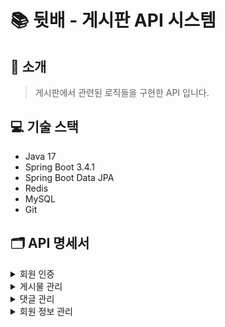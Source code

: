 # 📚 뒷배 - 게시판 API 시스템

## 🌟 소개

> 게시판에서 관련된 로직들을 구현한 API 입니다.

## 💻 기술 스택

- Java 17
- Spring Boot 3.4.1
- Spring Boot Data JPA
- Redis
- MySQL
- Git

## 🗂 API 명세서
<details>
  <summary>회원 인증</summary>
  
### 회원 가입 및 로그인

> 뒷배 게시판에 회원가입과 로그인을 할수 있습니다

#### 회원 등록

`POST` 요청을 사용해서 새 계정정보를 등록할 수 있습니다.

##### Request fields

| Path             | Type   | Description |
|------------------|--------|-------------|
| `username`         | `String` | 유저ID        |
| `password` | `String` | 비밀번호   |
| `passwordCheck` | `String` | 비밀번호 확인   |
| `name`         | `String` | 유저닉네임        |
##### Example request

``` http request
POST http://localhost:8080/session/join
Content-Type: application/json

{
  "username": "string",
  "password": "string",
  "passwordCheck": "string",
  "name": "string"
}
```

##### Example response

``` http request
HTTP/1.1 201 
회원 가입이 완료되었습니다.
```

#### 로그인

`POST` 요청을 사용해서 로그인이 가능합니다.<br>
로그인에 성공하면 세션을 얻습니다.

##### Request fields

| Path            | Type     | Description |
|-----------------|----------|-------------|
| `username`        | `String`   | 유저ID   |
| `password` | `String` | 비밀 번호       |

##### Example request

``` http request
POST http://localhost:8080/session/login
Content-Type: application/json

{
  "username": "string",
  "password": "string"
}
```


##### Example response

``` http request
HTTP/1.1 200 
로그인 성공
```

#### 로그아웃

`POST` 요청을 사용해서 로그아웃이 가능합니다.

##### Example request

``` http request
POST http://localhost:8080/session/logout
Content-Type: application/json

```
##### Example response

``` http request
HTTP/1.1 200 
로그아웃 성공
```
</details>
<details>
  <summary>게시물 관리</summary>
  
### 게시물 관리

> 뒷배 게시판에 게시물 작성 및 수정,삭제와 상세를 보거나 리스트로 볼수 있습니다.

#### 게시물 등록

`POST` 요청을 사용해서 새 게시물을 등록할수 있습니다.<br>
유저 닉네임과 작성 시간은 자동으로 등록되며 <br>
카테고리 번호는 QUESTION(1), INFORMATION(2),HUMOR(3), FREE(4) 입니다.

##### Request fields

| Path             | Type   | Description |
|------------------|--------|-------------|
| `title`         | `String` | 게시물 제목   |
| `content` | `String` | 게시물 내용   |
| `category_id` | `Int` | 카테고리 번호   |

##### Example request

``` http request
POST http://localhost:8080/post
Content-Type: application/json

{
  "title": "string",
  "content": "string",
  "category_id": "1"
}
```

##### Example response

``` http request
HTTP/1.1 201
게시물 작성을 성공하였습니다
```
#### 게시물 삭제

`DELETE` 요청을 사용해서 게시물 번호에 맞는 게시물을 삭제합니다.

##### Example request

``` http request
DELETE http://localhost:8080/post/{post_id}
Content-Type: application/json
```

##### Example response

``` http request
HTTP/1.1 204 
게시물 삭제를 삭제를 성공하였습니다.
```
#### 게시물 수정

`PATCH` 요청을 사용해서 게시물 수정을 할수 있습니다.<br>
 카테고리와 콘텐츠, 카테고리를 수정할수 있습니다.

##### Request fields

| Path             | Type   | Description |
|------------------|--------|-------------|
| `title`         | `String` | 게시물 제목   |
| `content` | `String` | 게시물 내용   |
| `category_id` | `Int` | 카테고리 번호   |

##### Example request

``` http request
PATCH http://localhost:8080/post
Content-Type: application/json

{
  "title": "string",
  "content": "string",
  "category_id": "1"
}
```


##### Example response

``` http request
HTTP/1.1 200 
게시물 수정을 성공하였습니다.
```
#### 게시물 상세보기

`GET` 요청을 사용해서 게시물 상세정보와 달린 댓글을 봅니다.

##### Example request

``` http request
GET http://localhost:8080/post/view/{post_id}
Content-Type: application/json
```

##### 게시물 응답 필드
| Path             | Type   | Description |
|------------------|--------|-------------|
| `id`         | `Long` | 게시물 아이디   |
| `title`         | `String` | 게시물 제목   |
| `content` | `String` | 게시물 내용   |
| `name` | `String` | 작성 유저 닉네임   |
| `category_id` | `int` | 카테고리 번호   |
| `create_date` | `LocalDateTime` | 작성시간   |
##### 댓글 응답 필드
| Path             | Type   | Description |
|------------------|--------|-------------|
| `id`         | `Long` | 댓글 아이디   |
| `content` | `String` | 댓글 내용   |
| `memberId` | `Long` | 작성 유저 아이디   |
| `postId` | `Long` | 게시물 아이디   |



##### Example response

``` http response
HTTP/1.1 200 
{
  "id": 0,
  "title": "string",
  "content": "string",
  "name": "string",
  "category_id": "QUESTION",
  "create_date": "2025-01-06T02:33:07.759Z",
  "comments": [
    {
      "id": 0,
      "content": "string",
      "memberId": 0,
      "postId": 0
    }
  ]
}
```
#### 게시물 목록 조회

`GET` 요청을 사용해서 게시물 목록을 원하는 정렬방식으로 봅니다.
##### Request fields
keyword (string, optional): 검색 키워드.

category (string, optional): 게시물 카테고리 ID.

page (integer, optional): 페이지 번호 (기본값: 1).

size (integer, optional): 페이지 크기 (기본값: 20).

sort (string, optional): 정렬 기준 (예: create_date,asc).

##### Example request

``` http request
GET http://localhost:8080/post/list?keword={keyword}
&category={category}
&page={page}
&size={size}
&sort={sort}
Content-Type: application/json
```


##### 최상위 필드

| Path               | Type               | Description                          |
|--------------------|--------------------|--------------------------------------|
| `totalPages`       | `int`              | 전체 페이지 수                       |
| `totalElements`    | `int`              | 전체 요소 수                         |
| `first`            | `boolean`          | 첫 번째 페이지 여부                  |
| `last`             | `boolean`          | 마지막 페이지 여부                   |
| `size`             | `int`              | 페이지당 요소 수                     |
| `number`           | `int`              | 현재 페이지 번호                     |
| `numberOfElements` | `int`              | 현재 페이지의 요소 수                |
| `empty`            | `boolean`          | 콘텐츠가 비어있는지 여부             |
| `content`          | `List<Content>`    | 게시물 목록                          |
| `sort`             | `Sort`             | 정렬 정보                            |
| `pageable`         | `Pageable`         | 페이징 정보                          |

##### `content` 배열 내 각 항목

| Path         | Type                | Description      |
|--------------|---------------------|------------------|
| `create_date` | `String (ISO 8601)` | 작성일자         |
| `post_id`    | `int`               | 게시물 ID        |
| `name`       | `String`            | 작성자 닉네임    |
| `title`      | `String`            | 게시물 제목      |
| `content`    | `String`            | 게시물 내용      |


##### `sort` 객체

| Path       | Type      | Description                     |
|------------|-----------|---------------------------------|
| `empty`    | `boolean` | 정렬 정보가 비어있는지 여부      |
| `unsorted` | `boolean` | 정렬되지 않았는지 여부          |
| `sorted`   | `boolean` | 정렬되었는지 여부                |


##### `pageable` 객체

| Path         | Type        | Description                         |
|--------------|-------------|-------------------------------------|
| `offset`     | `int`       | 페이지의 오프셋                      |
| `sort`       | `Sort`      | 정렬 정보                           |
| `pageSize`   | `int`       | 페이지당 요소 수                     |
| `pageNumber` | `int`       | 현재 페이지 번호                     |
| `paged`      | `boolean`   | 페이징 여부                          |
| `unpaged`    | `boolean`   | 페이징이 적용되지 않았는지 여부        |


##### `Sort` 객체 (공통)

| Path        | Type      | Description                      |
|-------------|-----------|----------------------------------|
| `empty`     | `boolean` | 정렬 정보가 비어있는지 여부         |
| `unsorted`  | `boolean` | 정렬되지 않았는지 여부             |
| `sorted`    | `boolean` | 정렬되었는지 여부                   |

##### Example response

``` http response
HTTP/1.1 200 
{
  "totalPages": 0,
  "totalElements": 0,
  "first": true,
  "last": true,
  "size": 0,
  "content": [
    {
      "create_date": "2025-01-06T03:51:37.675Z",
      "post_id": 0,
      "name": "string",
      "title": "string",
      "content": "string"
    }
  ],
  "number": 0,
  "sort": {
    "empty": true,
    "unsorted": true,
    "sorted": true
  },
  "numberOfElements": 0,
  "pageable": {
    "offset": 0,
    "sort": {
      "empty": true,
      "unsorted": true,
      "sorted": true
    },
    "pageSize": 0,
    "pageNumber": 0,
    "paged": true,
    "unpaged": true
  },
  "empty": true
}
```
</details>
<details>
  <summary>댓글 관리</summary>
  
  ### 댓글 관리

> 뒷배 게시판에 댓글 작성 및 수정, 삭제를 합니다.

#### 댓글 등록

`POST` 요청을 사용해서 새 댓글을 등록합니다.

##### Request fields

| Path             | Type   | Description |
|------------------|--------|-------------|
| `id`         | `Long` | 댓글 아이디   |
| `content` | `String` | 댓글 내용   |
| `memberId` | `Long` | 멤버 아이디   |
| `postId` | `Long` | 게시물 아이디   |
##### Example request

``` http request
POST http://localhost:8080/comment
Content-Type: application/json

{
  "id": 0,
  "content": "string",
  "memberId": 0,
  "postId": 0
}
```

##### Response fields

##### Example response

``` http response
HTTP/1.1 201 
댓글 작성을 성공하였습니다
```
#### 댓글 수정

`PATCH` 요청을 사용해서 댓글 수정을 할수 있습니다.<br>
멤버 아이디와 게시물 아이디는 원본 댓글과 똑같이 넣어야 합니다. 

##### Request fields

| Path             | Type   | Description |
|------------------|--------|-------------|
| `id`         | `Long` | 댓글 아이디   |
| `content` | `String` | 댓글 내용   |
| `memberId` | `Long` | 멤버 아이디   |
| `postId` | `Long` | 게시물 아이디   |
##### Example request

``` http request
PATCH http://localhost:8080/comment/{comment_id}
Content-Type: application/json
{
  "id": 0,
  "content": "string",
  "memberId": 0,
  "postId": 0
}

```
##### Example response

``` http request
HTTP/1.1 200 
댓글 수정을 성공하였습니다.
```
#### 댓글 삭제

`DELETE` 요청을 사용해서 댓글을 삭제합니다.

##### Request fields

##### Example request

``` http request
DELETE http://localhost:8080//comment/{comment_id}
Content-Type: application/json
```
##### Example response

``` http request
HTTP/1.1 204 
댓글 삭제를 성공하였습니다.
```
</details>

<details>
  <summary>회원 정보 관리</summary>

  ### 회원 가입 및 로그인

> 뒷배 게시판에 가입한 유저의 회원 정보 조회와 수정이 가능합니다.

#### 회원 정보 보기

`GET` 요청을 사용해서 게시물 상세정보와 달린 댓글을 봅니다.<br>
현재 세션의 유저와 요청한 유저가 다를경우 403에러가 발생합니다.

##### Example request

``` http request
GET http://localhost:8080/post/view/{post_id}
Content-Type: application/json
```
##### 응답 필드
| Path             | Type   | Description |
|------------------|--------|-------------|
| `id`         | `Long` | 유저 번호   |
| `username` | `String` | 유저 아이디   |
| `user_role` | `String` | 유저 권한  |
| `name` | `String` | 유저 닉네임  |

##### Example response

``` http response
HTTP/1.1 200 
{
  "id": 0,
  "username": "string",
  "user_role": "USER",
  "name": "string"
}
```

#### 회원정보 수정

`PATCH` 요청을 사용해서 닉네임과 비밀번호 수정을 할 수 있습니다.<br>

##### Request fields

| Path             | Type   | Description |
|------------------|--------|-------------|
| `password`         | `String` | 회원 비밀번호   |
| `name` | `String` | 회원 닉네임   |

##### Example request

``` http request
PATCH http://localhost:8080/member/{id}
Content-Type: application/json
{
  "password": "string",
  "name": "string"
}

```
#### 회원 정보 보기

`GET` 요청을 사용해서 현재 회원의 작성한 게시글과 댓글을 봅니다.

##### Example request

``` http request
GET http://localhost:8080/member/{id}/activity
Content-Type: application/json
```
##### 응답 필드
| Path          | Type            | Description         |
|---------------|-----------------|---------------------|
| `postId`      | `Long`          | 게시물 ID           |
| `title`       | `String`        | 게시물 제목         |
| `content`     | `String`        | 게시물 내용         |
| `category`    | `String`        | 게시물 카테고리     |
| `createdDate` | `LocalDateTime` | 게시물 작성일자     |

<br>

| Path        | Type     | Description         |
|-------------|----------|---------------------|
| `commentId` | `Long`   | 댓글 ID             |
| `content`   | `String` | 댓글 내용           |
| `postId`    | `Long`   | 연관된 게시물 ID    |

##### Example response

``` http response
HTTP/1.1 200 OK
{
  "posts": [
    {
      "postId": 0,
      "title": "string",
      "content": "string",
      "category": "string",
      "createdDate": "2025-01-06T06:46:00.209Z"
    }
  ],
  "comments": [
    {
      "commentId": 0,
      "content": "string",
      "postId": 0
    }
  ]
}
```
  
</details>
